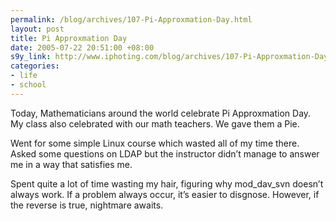 ```yaml
--- 
permalink: /blog/archives/107-Pi-Approxmation-Day.html
layout: post
title: Pi Approxmation Day
date: 2005-07-22 20:51:00 +08:00
s9y_link: http://www.iphoting.com/blog/archives/107-Pi-Approxmation-Day.html
categories: 
- life
- school
---
```

<p class="whiteline"><p>Today, Mathematicians around the world celebrate Pi Approxmation Day. My class also celebrated with our math teachers. We gave them a Pie.</p>
</p><p class="whiteline"><p>Went for some simple Linux course which wasted all of my time there. Asked some questions on LDAP but the instructor didn&#8217;t manage to answer me in a way that satisfies me.</p>
</p><p class="break"><p>Spent quite a lot of time wasting my hair, figuring why mod_dav_svn doesn&#8217;t always work. If a problem always occur, it&#8217;s easier to disgnose. However, if the reverse is true, nightmare awaits.</p></p>
